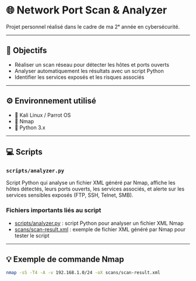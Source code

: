 # 🌐 Network Port Scan & Analyzer

Projet personnel réalisé dans le cadre de ma 2ᵉ année en cybersécurité.

---

## 🎯 Objectifs

- Réaliser un scan réseau pour détecter les hôtes et ports ouverts  
- Analyser automatiquement les résultats avec un script Python  
- Identifier les services exposés et les risques associés  

---

## ⚙️ Environnement utilisé

- 🐧 Kali Linux / Parrot OS  
- 🔎 Nmap  
- 🐍 Python 3.x  

---

## 💻 Scripts

### `scripts/analyzer.py`

Script Python qui analyse un fichier XML généré par Nmap, affiche les hôtes détectés, leurs ports ouverts, les services associés, et alerte sur les services sensibles exposés (FTP, SSH, Telnet, SMB).

### Fichiers importants liés au script

- [scripts/analyzer.py](scripts/analyzer.py) : script Python pour analyser un fichier XML Nmap  
- [scans/scan-result.xml](scans/scan-result.xml) : exemple de fichier XML généré par Nmap pour tester le script


---

## 💡 Exemple de commande Nmap

```bash
nmap -sS -T4 -A -v 192.168.1.0/24 -oX scans/scan-result.xml
